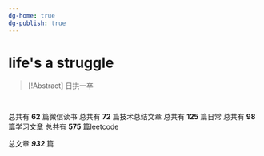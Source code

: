 ```yaml
---
dg-home: true
dg-publish: true
---
```


# life's a struggle 

> [!Abstract] 日拱一卒 

```dataviewjs


```

总共有 **62** 篇微信读书
总共有 **72** 篇技术总结文章
总共有 **125** 篇日常
总共有 **98** 篇学习文章
总共有 **575** 篇leetcode
 
总文章 ***932*** 篇











































































































































































































































































 